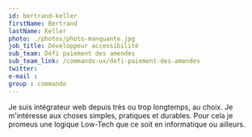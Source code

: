 ```yaml
---
id: bertrand-keller
firstName: Bertrand
lastName: Keller
photo: ./photos/photo-manquante.jpg
job_title: Développeur accessibilité
sub_team: Défi paiement des amendes
sub_team_link: /commando-ux/defi-paiement-des-amendes
twitter:
e-mail :
group : commando
---
```


Je suis intégrateur web depuis très ou trop longtemps, au choix. Je m'intéresse aux choses simples, pratiques et durables. Pour cela je promeus une logique Low-Tech que ce soit en informatique ou ailleurs.
